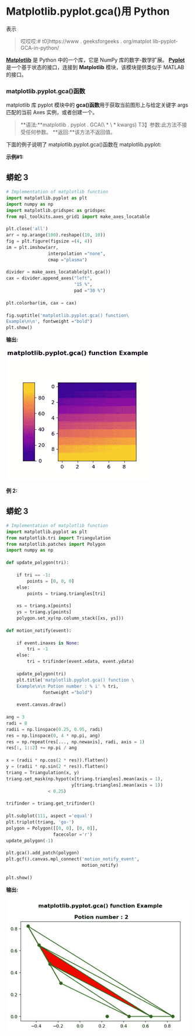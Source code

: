 # Matplotlib.pyplot.gca()用 Python

表示

> 哎哎哎:# t0]https://www . geeksforgeeks . org/matplot lib-pyplot-GCA-in-python/

[**Matplotlib**](https://www.geeksforgeeks.org/python-introduction-matplotlib/) 是 Python 中的一个库，它是 NumPy 库的数字-数学扩展。 [**Pyplot**](https://www.geeksforgeeks.org/pyplot-in-matplotlib/) 是一个基于状态的接口，连接到 **Matplotlib** 模块，该模块提供类似于 MATLAB 的接口。

### matplotlib.pyplot.gca()函数

matplotlib 库 pyplot 模块中的 **gca()函数**用于获取当前图形上与给定关键字 args 匹配的当前 Axes 实例，或者创建一个。

> **语法:**matplotlib . pyplot . GCA(\ * \ * kwargs)
> T3】参数:此方法不接受任何参数。
> **返回:**该方法不返回值。

下面的例子说明了 matplotlib.pyplot.gca()函数在 matplotlib.pyplot:

**示例#1:**

## 蟒蛇 3

```py
# Implementation of matplotlib function
import matplotlib.pyplot as plt
import numpy as np
import matplotlib.gridspec as gridspec
from mpl_toolkits.axes_grid1 import make_axes_locatable

plt.close('all')
arr = np.arange(100).reshape((10, 10))
fig = plt.figure(figsize =(4, 4))
im = plt.imshow(arr,
                interpolation ="none",
                cmap ="plasma")

divider = make_axes_locatable(plt.gca())
cax = divider.append_axes("left",
                          "15 %",
                          pad ="30 %")

plt.colorbar(im, cax = cax)

fig.suptitle('matplotlib.pyplot.gca() function\
Example\n\n', fontweight ="bold")
plt.show()
```

**输出:**

![](img/3780c395dd571cc5a37838385a8a2899.png)

**例 2:**

## 蟒蛇 3

```py
# Implementation of matplotlib function
import matplotlib.pyplot as plt
from matplotlib.tri import Triangulation
from matplotlib.patches import Polygon
import numpy as np

def update_polygon(tri):

    if tri == -1:
        points = [0, 0, 0]
    else:
        points = triang.triangles[tri]

    xs = triang.x[points]
    ys = triang.y[points]
    polygon.set_xy(np.column_stack([xs, ys]))

def motion_notify(event):

    if event.inaxes is None:
        tri = -1
    else:
        tri = trifinder(event.xdata, event.ydata)

    update_polygon(tri)
    plt.title('matplotlib.pyplot.gca() function \
    Example\n\n Potion number : % i' % tri,
              fontweight ="bold")

    event.canvas.draw()

ang = 3
radi = 8
radii = np.linspace(0.25, 0.95, radi)
res = np.linspace(0, 4 * np.pi, ang)
res = np.repeat(res[..., np.newaxis], radi, axis = 1)
res[:, 1::2] += np.pi / ang

x = (radii * np.cos(2 * res)).flatten()
y = (radii * np.sin(2 * res)).flatten()
triang = Triangulation(x, y)
triang.set_mask(np.hypot(x[triang.triangles].mean(axis = 1),
                         y[triang.triangles].mean(axis = 1))
                < 0.25)

trifinder = triang.get_trifinder()

plt.subplot(111, aspect ='equal')
plt.triplot(triang, 'go-')
polygon = Polygon([[0, 0], [0, 0]],
                  facecolor ='r')
update_polygon(-1)

plt.gca().add_patch(polygon)
plt.gcf().canvas.mpl_connect('motion_notify_event',
                             motion_notify)

plt.show()
```

**输出:**

![](img/0f9081754fd18d40508c9d77b5544546.png)